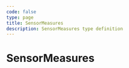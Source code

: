 ```yaml
---
code: false
type: page
title: SensorMeasures
description: SensorMeasures type definition
---
```


# SensorMeasures 

<Redirect to="types/measure" />
